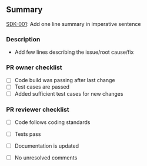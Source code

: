 ## Summary
[SDK-001](https://www.google.co.in/?client=safari): Add one line summary in imperative sentence

### Description
- Add few lines describing the issue/root cause/fix


### PR owner checklist
- [ ] Code build was passing after last change
- [ ] Test cases are passed
- [ ] Added sufficient test cases for new changes

### PR reviewer checklist
- [ ] Code follows coding standards
- [ ] Tests pass
- [ ] Documentation is updated
- [ ] No unresolved comments


